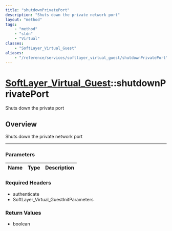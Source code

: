 ```yaml
---
title: "shutdownPrivatePort"
description: "Shuts down the private network port"
layout: "method"
tags:
    - "method"
    - "sldn"
    - "Virtual"
classes:
    - "SoftLayer_Virtual_Guest"
aliases:
    - "/reference/services/softlayer_virtual_guest/shutdownPrivatePort"
---
```

# [SoftLayer_Virtual_Guest](/reference/services/SoftLayer_Virtual_Guest)::shutdownPrivatePort

Shuts down the private port


## Overview 
Shuts down the private network port

-----

### Parameters 
|Name | Type | Description |
| --- | --- | --- |


### Required Headers
* authenticate
* SoftLayer_Virtual_GuestInitParameters


### Return Values
* boolean




